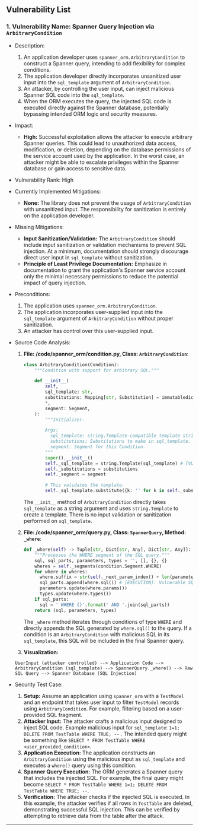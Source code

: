 ## Vulnerability List

### 1. Vulnerability Name: Spanner Query Injection via `ArbitraryCondition`

* Description:
    1. An application developer uses `spanner_orm.ArbitraryCondition` to construct a Spanner query, intending to add flexibility for complex conditions.
    2. The application developer directly incorporates unsanitized user input into the `sql_template` argument of `ArbitraryCondition`.
    3. An attacker, by controlling the user input, can inject malicious Spanner SQL code into the `sql_template`.
    4. When the ORM executes the query, the injected SQL code is executed directly against the Spanner database, potentially bypassing intended ORM logic and security measures.

* Impact:
    * **High:** Successful exploitation allows the attacker to execute arbitrary Spanner queries. This could lead to unauthorized data access, modification, or deletion, depending on the database permissions of the service account used by the application. In the worst case, an attacker might be able to escalate privileges within the Spanner database or gain access to sensitive data.

* Vulnerability Rank: High

* Currently Implemented Mitigations:
    * **None:** The library does not prevent the usage of `ArbitraryCondition` with unsanitized input. The responsibility for sanitization is entirely on the application developer.

* Missing Mitigations:
    * **Input Sanitization/Validation:** The `ArbitraryCondition` should include input sanitization or validation mechanisms to prevent SQL injection. At a minimum, documentation should strongly discourage direct user input in `sql_template` without sanitization.
    * **Principle of Least Privilege Documentation:** Emphasize in documentation to grant the application's Spanner service account only the minimal necessary permissions to reduce the potential impact of query injection.

* Preconditions:
    1. The application uses `spanner_orm.ArbitraryCondition`.
    2. The application incorporates user-supplied input into the `sql_template` argument of `ArbitraryCondition` without proper sanitization.
    3. An attacker has control over this user-supplied input.

* Source Code Analysis:
    1. **File: /code/spanner_orm/condition.py, Class: `ArbitraryCondition`**:
        ```python
        class ArbitraryCondition(Condition):
            """Condition with support for arbitrary SQL."""

            def __init__(
                self,
                sql_template: str,
                substitutions: Mapping[str, Substitution] = immutabledict.immutabledict(),
                *,
                segment: Segment,
            ):
                """Initializer.

                Args:
                  sql_template: string.Template-compatible template string for the SQL.
                  substitutions: Substitutions to make in sql_template.
                  segment: Segment for this Condition.
                """
                super().__init__()
                self._sql_template = string.Template(sql_template) # [VULNERABILITY]: SQL template is directly taken as input
                self._substitutions = substitutions
                self._segment = segment

                # This validates the template.
                self._sql_template.substitute({k: '' for k in self._substitutions})
        ```
        The `__init__` method of `ArbitraryCondition` directly takes `sql_template` as a string argument and uses `string.Template` to create a template. There is no input validation or sanitization performed on `sql_template`.

    2. **File: /code/spanner_orm/query.py, Class: `SpannerQuery`, Method: `_where`**:
        ```python
        def _where(self) -> Tuple[str, Dict[str, Any], Dict[str, Any]]:
            """Processes the WHERE segment of the SQL query."""
            sql, sql_parts, parameters, types = '', [], {}, {}
            wheres = self._segments(condition.Segment.WHERE)
            for where in wheres:
              where.suffix = str(self._next_param_index() + len(parameters))
              sql_parts.append(where.sql()) # [EXECUTION]: Vulnerable SQL from ArbitraryCondition is added to the query
              parameters.update(where.params())
              types.update(where.types())
            if sql_parts:
              sql = ' WHERE {}'.format(' AND '.join(sql_parts))
            return (sql, parameters, types)
        ```
        The `_where` method iterates through conditions of type `WHERE` and directly appends the SQL generated by `where.sql()` to the query. If a condition is an `ArbitraryCondition` with malicious SQL in its `sql_template`, this SQL will be included in the final Spanner query.

    3. **Visualization:**

    ```
    UserInput (attacker controlled) --> Application Code --> ArbitraryCondition (sql_template) --> SpannerQuery._where() --> Raw SQL Query --> Spanner Database (SQL Injection)
    ```

* Security Test Case:
    1. **Setup:** Assume an application using `spanner_orm` with a `TestModel` and an endpoint that takes user input to filter `TestModel` records using `ArbitraryCondition`. For example, filtering based on a user-provided SQL fragment.
    2. **Attacker Input:** The attacker crafts a malicious input designed to inject SQL code. Example malicious input for `sql_template`: `1=1; DELETE FROM TestTable WHERE TRUE; --` . The intended query might be something like `SELECT * FROM TestTable WHERE <user_provided_condition>`.
    3. **Application Execution:** The application constructs an `ArbitraryCondition` using the malicious input as `sql_template` and executes a `where()` query using this condition.
    4. **Spanner Query Execution:** The ORM generates a Spanner query that includes the injected SQL. For example, the final query might become `SELECT * FROM TestTable WHERE 1=1; DELETE FROM TestTable WHERE TRUE; --`.
    5. **Verification:** The attacker checks if the injected SQL is executed. In this example, the attacker verifies if all rows in `TestTable` are deleted, demonstrating successful SQL injection. This can be verified by attempting to retrieve data from the table after the attack.

---